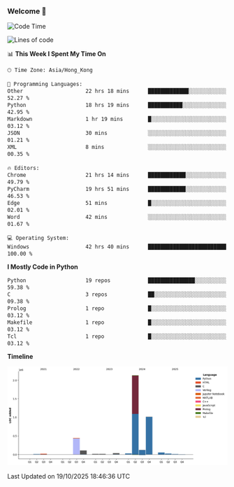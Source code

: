 ### Welcome 👋

<!--START_SECTION:waka-->
![Code Time](http://img.shields.io/badge/Code%20Time-2%2C783%20hrs%2049%20mins-blue)

![Lines of code](https://img.shields.io/badge/From%20Hello%20World%20I%27ve%20Written-4.0%20million%20lines%20of%20code-blue)

📊 **This Week I Spent My Time On** 

```text
🕑︎ Time Zone: Asia/Hong_Kong

💬 Programming Languages: 
Other                    22 hrs 18 mins      █████████████░░░░░░░░░░░░   52.27 % 
Python                   18 hrs 19 mins      ███████████░░░░░░░░░░░░░░   42.95 % 
Markdown                 1 hr 19 mins        █░░░░░░░░░░░░░░░░░░░░░░░░   03.12 % 
JSON                     30 mins             ░░░░░░░░░░░░░░░░░░░░░░░░░   01.21 % 
XML                      8 mins              ░░░░░░░░░░░░░░░░░░░░░░░░░   00.35 % 

🔥 Editors: 
Chrome                   21 hrs 14 mins      ████████████░░░░░░░░░░░░░   49.79 % 
PyCharm                  19 hrs 51 mins      ████████████░░░░░░░░░░░░░   46.53 % 
Edge                     51 mins             █░░░░░░░░░░░░░░░░░░░░░░░░   02.01 % 
Word                     42 mins             ░░░░░░░░░░░░░░░░░░░░░░░░░   01.67 % 

💻 Operating System: 
Windows                  42 hrs 40 mins      █████████████████████████   100.00 % 
```

**I Mostly Code in Python** 

```text
Python                   19 repos            ███████████████░░░░░░░░░░   59.38 % 
C                        3 repos             ██░░░░░░░░░░░░░░░░░░░░░░░   09.38 % 
Prolog                   1 repo              █░░░░░░░░░░░░░░░░░░░░░░░░   03.12 % 
Makefile                 1 repo              █░░░░░░░░░░░░░░░░░░░░░░░░   03.12 % 
Tcl                      1 repo              █░░░░░░░░░░░░░░░░░░░░░░░░   03.12 % 
```



**Timeline**

![Lines of Code chart](https://raw.githubusercontent.com/xhj2501/xhj2501/main/assets/bar_graph.png)


 Last Updated on 19/10/2025 18:46:36 UTC
<!--END_SECTION:waka-->

